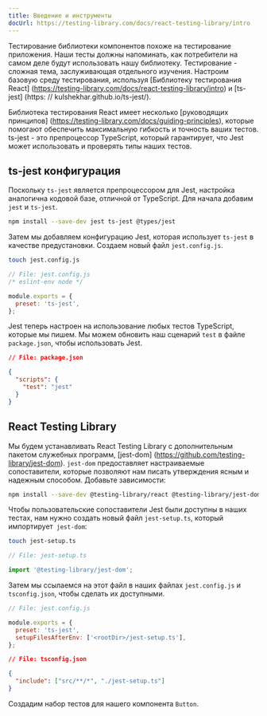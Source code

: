```yaml
---
title: Введение и инструменты
docUrl: https://testing-library.com/docs/react-testing-library/intro
---
```


Тестирование библиотеки компонентов похоже на тестирование приложения. Наши тесты должны напоминать, как потребители на самом деле будут использовать нашу библиотеку. Тестирование - сложная тема, заслуживающая отдельного изучения. Настроим базовую среду тестирования, используя [Библиотеку тестирования React] (https://testing-library.com/docs/react-testing-library/intro) и [ts-jest] (https: // kulshekhar.github.io/ts-jest/).

Библиотека тестирования React имеет несколько [руководящих принципов] (https://testing-library.com/docs/guiding-principles), которые помогают обеспечить максимальную гибкость и точность ваших тестов. ts-jest - это препроцессор TypeScript, который гарантирует, что Jest может использовать и проверять типы наших тестов.

## ts-jest конфигурация

Поскольку `ts-jest` является препроцессором для Jest, настройка аналогична кодовой базе, отличной от TypeScript. Для начала добавим `jest` и `ts-jest`.

```bash
npm install --save-dev jest ts-jest @types/jest
```

Затем мы добавляем конфигурацию Jest, которая использует `ts-jest` в качестве предустановки. Создаем новый файл `jest.config.js`.

```bash
touch jest.config.js
```

```js
// File: jest.config.js
/* eslint-env node */

module.exports = {
  preset: 'ts-jest',
};
```

Jest теперь настроен на использование любых тестов TypeScript, которые мы пишем. Мы можем обновить наш сценарий `test` в файле` package.json`, чтобы использовать Jest.

```json
// File: package.json

{
  "scripts": {
    "test": "jest"
  }
}
```

## React Testing Library

Мы будем устанавливать React Testing Library с дополнительным пакетом служебных программ, [jest-dom] (https://github.com/testing-library/jest-dom). `jest-dom` предоставляет настраиваемые сопоставители, которые позволяют нам писать утверждения ясным и надежным способом. Добавьте зависимости:

```bash
npm install --save-dev @testing-library/react @testing-library/jest-dom
```

Чтобы пользовательские сопоставители Jest были доступны в наших тестах, нам нужно создать новый файл `jest-setup.ts`, который импортирует` jest-dom`:

```bash
touch jest-setup.ts
```

```ts
// File: jest-setup.ts

import '@testing-library/jest-dom';
```

Затем мы ссылаемся на этот файл в наших файлах `jest.config.js` и` tsconfig.json`, чтобы сделать их доступными.

```js
// File: jest.config.js

module.exports = {
  preset: 'ts-jest',
  setupFilesAfterEnv: ['<rootDir>/jest-setup.ts'],
};
```

```json
// File: tsconfig.json

{
  "include": ["src/**/*", "./jest-setup.ts"]
}
```

Создадим набор тестов для нашего компонента `Button`.
